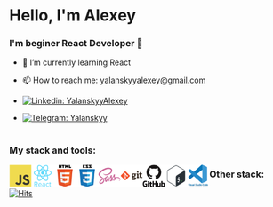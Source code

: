 <h1>Hello, I'm Alexey</h1>

### I'm beginer React Developer 👋

- 🔭 I’m currently learning React
- 📫 How to reach me: [yalanskyyalexey@gmail.com](yalanskyyalexey@gmail.com)
- [![Linkedin: YalanskyyAlexey](https://img.shields.io/badge/-YalanskyyAlexey-blue?style=flat-square&logo=Linkedin&logoColor=white&link=https://www.linkedin.com/in/yalanskyy/)](https://www.linkedin.com/in/yalanskyy/)

- [![Telegram: Yalanskyy](https://img.shields.io/badge/-Yalanskyy_Alexey-blue?style=flat-square&logo=Telegram&logoColor=white&link=https://t.me/yal_dev/)](https://t.me/yal_dev/)

<h1></h1>

### My stack and tools:

<img align="left" alt="javascript" src="https://raw.githubusercontent.com/devicons/devicon/master/icons/javascript/javascript-original.svg"  width="40" height="40" />

<img align="left" alt="React" src="https://raw.githubusercontent.com/devicons/devicon/master/icons/react/react-original-wordmark.svg" width="40" height="40" />

<img align="left" alt="HTML5" src="https://raw.githubusercontent.com/devicons/devicon/master/icons/html5/html5-original-wordmark.svg" width="40" height="40" />

<img align="left" alt="css3" src="https://raw.githubusercontent.com/devicons/devicon/master/icons/css3/css3-original-wordmark.svg" width="40" height="40" />

<!-- <img align="left" alt="bootstrap" src="https://raw.githubusercontent.com/devicons/devicon/master/icons/bootstrap/bootstrap-plain.svg" width="40" height="40" /> -->

<img align="left" alt="Sass" src="https://raw.githubusercontent.com/devicons/devicon/master/icons/sass/sass-original.svg" width="40" height="40"/>

<img align="left" alt="Git" src="https://raw.githubusercontent.com/devicons/devicon/master/icons/git/git-original-wordmark.svg" width="40" height="40"/>

<img align="left" alt="GitHub" src="https://raw.githubusercontent.com/devicons/devicon/master/icons/github/github-original-wordmark.svg" width="40" heiht="40"/>

<img align="left" alt="Terminal" src="https://raw.githubusercontent.com/devicons/devicon/master/icons/bash/bash-original.svg" width="40" height="40"/>

<img align="left" alt="Visual Studio Code" src="https://raw.githubusercontent.com/devicons/devicon/master/icons/vscode/vscode-original-wordmark.svg" width="40" height="40"/>

### Other stack:

[![Hits](https://hits.seeyoufarm.com/api/count/incr/badge.svg?url=https%3A%2F%2Fgithub.com%2Fyalanskyyalexey&count_bg=%2379C83D&title_bg=%23555555&icon=&icon_color=%23E7E7E7&title=hits&edge_flat=false)](https://hits.seeyoufarm.com)
